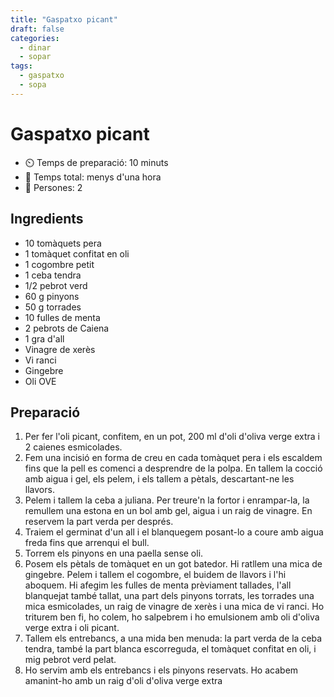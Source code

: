 ```yaml
---
title: "Gaspatxo picant"
draft: false 
categories: 
  - dinar
  - sopar
tags: 
  - gaspatxo
  - sopa
---
```


# Gaspatxo picant 

- ⏲️  Temps de preparació: 10 minuts 
- 🍳 Temps total: menys d'una hora
- 🍴 Persones: 2

## Ingredients

- 10 tomàquets pera
- 1 tomàquet confitat en oli
- 1 cogombre petit
- 1 ceba tendra 
- 1/2 pebrot verd
- 60 g pinyons 
- 50 g torrades
- 10 fulles de menta
- 2 pebrots de Caiena
- 1 gra d'all
- Vinagre de xerès
- Vi ranci
- Gingebre
- Oli OVE   

## Preparació

1.  Per fer l'oli picant, confitem, en un pot, 200 ml d'oli d'oliva verge extra i 2 caienes esmicolades.
2. Fem una incisió en forma de creu en cada tomàquet pera i els escaldem fins que la pell es comenci a desprendre de la polpa. En tallem la cocció amb aigua i gel, els pelem, i els tallem a pètals, descartant-ne les llavors.
3. Pelem i tallem la ceba a juliana. Per treure'n la fortor i enrampar-la, la remullem una estona en un bol amb gel, aigua i un raig de vinagre. En reservem la part verda per després.
4. Traiem el germinat d'un all i el blanquegem posant-lo a coure amb aigua freda fins que arrenqui el bull.
5. Torrem els pinyons en una paella sense oli.
6. Posem els pètals de tomàquet en un got batedor. Hi ratllem una mica de gingebre. Pelem i tallem el cogombre, el buidem de llavors i l'hi aboquem. Hi afegim les fulles de menta prèviament tallades, l'all blanquejat també tallat, una part dels pinyons torrats, les torrades una mica esmicolades, un raig de vinagre de xerès i una mica de vi ranci. Ho triturem ben fi, ho colem, ho salpebrem i ho emulsionem amb oli d'oliva verge extra i oli picant.
7. Tallem els entrebancs, a una mida ben menuda: la part verda de la ceba tendra, també la part blanca escorreguda, el tomàquet confitat en oli, i mig pebrot verd pelat.
8. Ho servim amb els entrebancs i els pinyons reservats. Ho acabem amanint-ho amb un raig d'oli d'oliva verge extra


